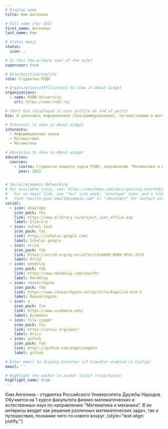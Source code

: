 ```yaml
---
# Display name
title: Ким Ангелина

# Full name (for SEO)
first_name: Ангелина
last_name: Ким

# Status emoji
status:
  icon: ☕️

# Is this the primary user of the site?
superuser: true

# Role/position/tagline
role: Студентка РУДН

# Organizations/Affiliations to show in About widget
organizations:
  - name: RUDN University
    url: https://www.rudn.ru/

# Short bio (displayed in user profile at end of posts)
bio: Я увлекаюсь информатикой (программированием), путешествиями и математикой.

# Interests to show in About widget
interests:
  - Информационные науки
  - Путешествия
  - Математика

# Education to show in About widget
education:
  courses:
    - course: Студентка первого курса РУДН, направление "Математика и механика"
      year: 2022


# Social/Academic Networking
# For available icons, see: https://wowchemy.com/docs/getting-started/page-builder/#icons
#   For an email link, use "fas" icon pack, "envelope" icon, and a link in the
#   form "mailto:your-email@example.com" or "/#contact" for contact widget.
social:
  - icon: envelope
    icon_pack: fas
    link: https://www.elibrary.ru/project_user_office.asp
    label: Elibrary
  - icon: school-lock
    icon_pack: fas
    link: https://scholar.google.com/
    label: Scholar.google
  - icon: orcid
    icon_pack: fab
    link: https://orcid.org/my-orcid?orcid=0009-0008-9781-7573
    label: Orcid
  - icon: mendeley
    icon_pack: fab
    link: https://www.mendeley.com/search/
    label: Mendeley
  - icon: researchgate
    icon_pack: fab
    link: https://www.researchgate.net/profile/Angelina-Kim-3
    label: Researchgate
  - icon: a
    icon_pack: fas
    link: https://www.academia.edu/
    label: Academia
  - icon: file-zipper
    icon_pack: fas
    link: https://arxiv.org/user/
    label: Arxiv
  - icon: github
    icon_pack: fab
    link: https://github.com/angelinagata
    label: github

# Enter email to display Gravatar (if Gravatar enabled in Config)
email: ''

# Highlight the author in author lists? (true/false)
highlight_name: true
---
```


Ким Ангелина - студентка Российского Университета Дружбы Народов. Обучается на 1 курсе факультета физико-математических и естественных наук по направлению "Математика и механика". В ее интересы входят как решения различных математических задач, так и путешествия, познание чего-то нового вокруг.
{style="text-align: justify;"}
